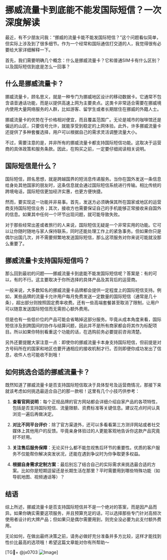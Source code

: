 # 挪威流量卡到底能不能发国际短信？一次深度解读

最近，有不少朋友问我：“挪威的流量卡能不能发国际短信？”这个问题看似简单，但实际上涉及到了很多细节。作为一个经常和国际通信打交道的人，我觉得很有必要给大家详细解释一下。

首先，我们需要明确几个概念：什么是挪威流量卡？它和普通SIM卡有什么区别？以及国际短信到底是怎么一回事？

## 什么是挪威流量卡？

挪威流量卡，顾名思义，就是一种专门为挪威地区设计的移动数据卡。它通常不包含语音通话功能，而是以提供高速上网为主要卖点。这类卡非常适合需要在挪威境内使用大量网络服务的人群，比如游客、留学生或者长期居住在挪威的外籍人士。

挪威流量卡的优势在于价格相对便宜，而且覆盖范围广。无论是城市的咖啡馆还是偏远的山区，只要信号允许，就能享受到稳定的上网体验。此外，许多挪威流量卡还提供了多种套餐选择，用户可以根据自己的需求灵活调整流量大小。

不过，需要注意的是，并非所有的挪威流量卡都支持国际短信功能。这取决于运营商的具体政策和服务条款。因此，在购买之前，一定要仔细阅读相关说明。

## 国际短信是什么？

国际短信，顾名思想，就是跨越国界的短消息传递服务。当你在国外发送一条信息给身处其他国家的朋友时，这条信息就会通过国际短信系统进行传输。相比传统的跨境电话，国际短信更加经济实惠，也更方便快捷。

然而，要实现这一功能并非易事。首先，发送方必须确保其所在国家或地区的运营商支持国际短信业务；其次，接收方也需要保证自己的手机能够正常接收来自国外的信息。如果其中任何一个环节出现问题，就可能导致失败。

对于那些经常出差或者旅行的人来说，国际短信无疑是一个非常实用的功能。它可以让你随时随地与家人保持联系，同时还能处理工作上的紧急事务。但如果你只是偶尔出国几次，并不需要频繁地发送国际短信，那么这项服务对你来说可能就没那么重要了。

## 挪威流量卡支持国际短信吗？

那么回到最初的问题——挪威流量卡到底能不能发国际短信呢？答案是：有的可以，有的不行。这主要取决于你所选择的具体产品及其背后的运营商。

一般来说，大多数知名的挪威流量卡品牌都会提供一定程度上的国际短信支持。例如，某些品牌的流量卡允许用户每月免费发送一定数量的国际短信（通常是几十条），超出部分则按照固定费率收费。还有一些高端套餐甚至取消了限制，让用户可以随意发送国际短信而无需担心额外费用。

但是也有一些低价位的产品可能会省略掉这部分服务。毕竟从成本角度来看，国际短信涉及到跨国间的协作与结算问题，因此并不是所有商家都会将其作为标配项目。所以如果你特别看重这个功能的话，在选购前务必要提前咨询清楚。

另外还要提醒大家注意一点：即使你的挪威流量卡本身支持国际短信，但前提是对方号码所在的国家和地区也要开通相应的接收机制才行。否则即便你成功发出了信息，收件人也可能收不到哦！

## 如何挑选合适的挪威流量卡？

既然知道了挪威流量卡是否支持国际短信取决于具体型号及运营商情况，那接下来就该考虑如何挑选最适合自己的那一款啦！这里有几个小技巧供参考：

1. **查看官网说明**：每个正规品牌的官方网站都会详细介绍自家产品的各项特性，包括是否支持国际短信、流量限额、资费标准等关键信息。建议花点时间认真浏览一遍后再做决定。
   
2. **对比不同平台评价**：除了官方渠道外，还可以多看看第三方测评网站或者社交媒体上其他用户的反馈。毕竟亲身体验过的人更能客观地告诉你这款产品究竟好不好用。
   
3. **关注售后服务保障**：无论买什么都不能忽视售后环节的重要性。优质的客户服务不仅能帮你解决突发状况，还能在遇到争议时为你争取更多权益。

4. **根据自身需求定制方案**：最后别忘了结合自己的实际需求来挑选最合适的方案。比如你是短期逗留还是长期生活在那里？平时需要用到哪些特殊功能（如导航地图、视频通话等）？

## 结语

综上所述，挪威流量卡是否支持国际短信并不是一个绝对的答案，而是因产品而异。如果你确实需要这项服务，并且预算充足的话，可以选择那些专门针对高频次使用者设计的大牌产品；但如果只是偶尔需要用到，则完全没必要为此支付额外费用。

无论如何，在做出最终决策之前，请务必做好充分准备并多方比较，这样才能找到性价比最高的选项哦！希望这篇文章能对你有所帮助～

[TG💪+ @jx0703 ![Image](https://github.com/user-attachments/assets/dbca1d08-cadb-493c-b0ec-ad6f7a83f270)]